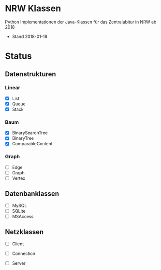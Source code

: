 # NRW Klassen

Python Implementationen der Java-Klassen für das Zentralabitur in NRW ab 2018

* Stand 2018-01-18

# Status

## Datenstrukturen

### Linear

- [x] List
- [x] Queue
- [x] Stack

### Baum

- [x] BinarySearchTree
- [x] BinaryTree
- [x] ComparableContent

### Graph

- [ ] Edge
- [ ] Graph
- [ ] Vertex

## Datenbanklassen

- [ ] MySQL
- [ ] SQLite
- [ ] MSAccess

## Netzklassen

- [ ] Client
- [ ] Connection
- [ ] Server
 
